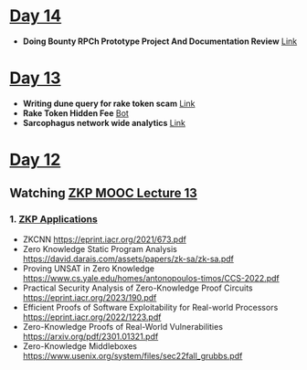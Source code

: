 # [Day 14](https://youtu.be/I3n7t_qhgyc)
- **Doing Bounty RPCh Prototype Project And Documentation Review** [Link](https://bounties.gitcoin.co/issue/29839)



# [Day 13](https://youtu.be/aGee3LdEtbE)
- **Writing dune query for rake token scam** [Link](https://dune.com/bhagirathnath18/all-time-fee-collected-by-rake-token)
- **Rake Token Hidden Fee** [Bot](https://explorer.forta.network/bot/0x601412378e2cea526d390f3e0a275f6b0e4bb2e549aedb2a577158d323b36842) 
- **Sarcophagus network wide analytics** [Link](https://dune.com/bhagirathnath18/sarcophagus-network-wide-analytics)



# [Day 12](https://youtu.be/iPjf1Vp1too)
## Watching [ZKP MOOC Lecture 13](https://youtube.com/playlist?list=PLS01nW3Rtgor9mqIK8fqtEwqxg_aP2lr2)
### 1. [ZKP Applications](https://www.youtube.com/watch?v=tbEsv2afhko)
  - ZKCNN https://eprint.iacr.org/2021/673.pdf
  - Zero Knowledge Static Program Analysis  https://david.darais.com/assets/papers/zk-sa/zk-sa.pdf
  - Proving UNSAT in Zero Knowledge https://www.cs.yale.edu/homes/antonopoulos-timos/CCS-2022.pdf
  - Practical Security Analysis of Zero-Knowledge Proof Circuits https://eprint.iacr.org/2023/190.pdf
  - Efficient Proofs of Software Exploitability for Real-world Processors https://eprint.iacr.org/2022/1223.pdf
  - Zero-Knowledge Proofs of Real-World Vulnerabilities https://arxiv.org/pdf/2301.01321.pdf
  - Zero-Knowledge Middleboxes https://www.usenix.org/system/files/sec22fall_grubbs.pdf

